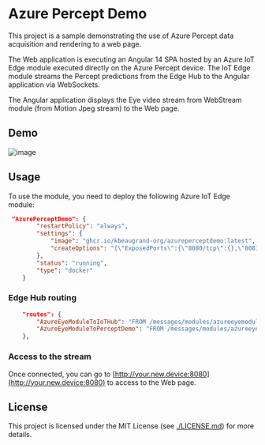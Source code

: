 # Azure Percept Demo

This project is a sample demonstrating the use of Azure Percept data acquisition and rendering to a web page.

The Web application is executing an Angular 14 SPA hosted by an Azure IoT Edge module executed directly on the Azure Percept device.
The IoT Edge module streams the Percept predictions from the Edge Hub to the Angular application via WebSockets.

The Angular application displays the Eye video stream from WebStream module (from Motion Jpeg stream) to the Web page.

## Demo

![image](https://user-images.githubusercontent.com/9513635/185103620-9f5bc371-5eb9-42ee-a5b3-7342b64b23c0.png)

## Usage

To use the module, you need to deploy the following Azure IoT Edge module:

```json
 "AzurePerceptDemo": {
        "restartPolicy": "always",
        "settings": {
            "image": "ghcr.io/kbeaugrand-org/azureperceptdemo:latest",
            "createOptions": "{\"ExposedPorts\":{\"8080/tcp\":{},\"8081/tcp\":{}},\"HostConfig\":{\"PortBindings\":{\"8080/tcp\":[{\"HostPort\":\"8080\"}],\"8081/tcp\":[{\"HostPort\":\"8081\"}]}}}"
        },
        "status": "running",
        "type": "docker"
    }
```

### Edge Hub routing

```json
    "routes": {
        "AzureEyeModuleToIoTHub": "FROM /messages/modules/azureeyemodule/outputs/* INTO $upstream",
        "AzureEyeModuleToPerceptDemo": "FROM /messages/modules/azureeyemodule/outputs/*  INTO BrokeredEndpoint(\"/modules/AzurePerceptDemo/inputs/inputMessage\")"
    },
```

### Access to the stream

Once connected, you can go to [http://your.new.device:8080](http://your.new.device:8080) to access to the Web page.

## License

This project is licensed under the MIT License (see [./LICENSE.md](LICENSE.md)) for more details.
